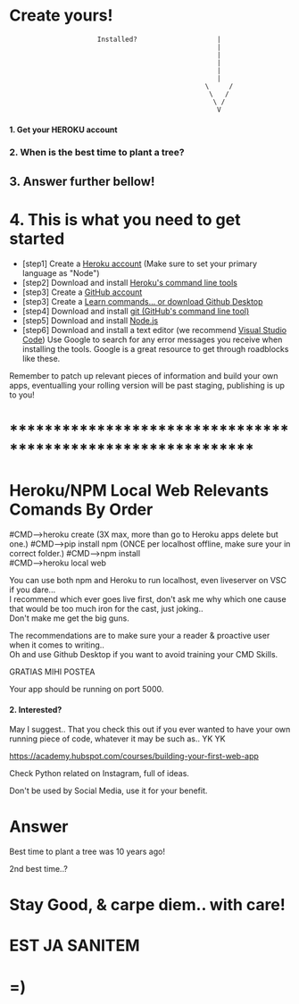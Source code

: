 # Create yours!                                         

                          Installed?                    |
                                                        |
                                                        |
                                                        |
                                                        |
                                                        |
                                                     \     /
                                                      \   /
                                                       \ /
                                                        V

#### 1. Get your HEROKU account				             
###  2. When is the best time to plant a tree?  
##   3. Answer further bellow!				              
#    4. This is what you need to get started     


- [step1] Create a <a href="https://signup.heroku.com/" target="_blank">Heroku account</a> (Make sure to set your primary language as "Node")
- [step2] Download and install <a href="https://toolbelt.heroku.com/" target="_blank">Heroku's command line tools</a>
- [step3] Create a <a href="https://github.com/join" target="_blank">GitHub account</a>
- [step3] Create a <a href="https://github.com/join](https://desktop.github.com/" target="_blank">Learn commands... or download Github Desktop</a>
- [step4] Download and install <a href="https://help.github.com/articles/set-up-git/#setting-up-git" target="_blank">git (GitHub's command line tool)</a>
- [step5] Download and install <a href="https://nodejs.org/en/download/" target="_blank">Node.js</a>
- [step6] Download and install a text editor (we recommend <a href="https://code.visualstudio.com/" target="_blank">Visual Studio Code</a>)
Use Google to search for any error messages you receive when installing the tools. Google is a great resource to get through roadblocks like these.

Remember to patch up relevant pieces of information and build your own apps, eventualling your rolling version will be past staging, publishing is up to you!
# ************************************************************
#  Heroku/NPM Local Web Relevants Comands By Order
  #CMD-->heroku create (3X max, more than go to Heroku apps delete but one.)
  #CMD-->pip install npm           (ONCE per localhost offline, make sure your in correct folder.)
  #CMD-->npm install      
  #CMD-->heroku local web
  
You can use both npm and Heroku to run localhost, even liveserver on VSC if you dare...  
I recommend which ever goes live first, don't ask me why which one cause that would be too much iron for the cast, just joking..  
Don't make me get the big guns.

The recommendations are to make sure your a reader & proactive user when it comes to writing..  
Oh and use Github Desktop if you want to avoid training your CMD Skills.

GRATIAS MIHI POSTEA

  Your app should be running on port 5000.
#### 2. Interested?
May I suggest.. That you check this out if you ever wanted to have your own running piece of code, whatever it may be such as.. YK YK 

https://academy.hubspot.com/courses/building-your-first-web-app

Check Python related on Instagram, full of ideas.

Don't be used by Social Media, use it for your benefit.

# Answer

Best time to plant a tree was 10 years ago!

2nd best time..?

# Stay Good, & carpe diem.. with care!

# EST JA SANITEM

# =)
  
